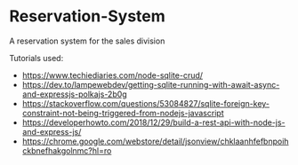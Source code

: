 # Reservation-System

A reservation system for the sales division

Tutorials used:

- https://www.techiediaries.com/node-sqlite-crud/
- https://dev.to/lampewebdev/getting-sqlite-running-with-await-async-and-expressjs-polkajs-2b0g
- https://stackoverflow.com/questions/53084827/sqlite-foreign-key-constraint-not-being-triggered-from-nodejs-javascript
- https://developerhowto.com/2018/12/29/build-a-rest-api-with-node-js-and-express-js/
- https://chrome.google.com/webstore/detail/jsonview/chklaanhfefbnpoihckbnefhakgolnmc?hl=ro
